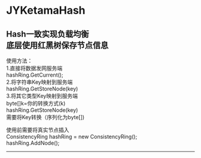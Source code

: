 # JYKetamaHash
Hash一致实现负载均衡  
底层使用红黑树保存节点信息
---------------------------------------------------------------------
使用方法：  
1.直接将数据发网服务端  
   hashRing.GetCurrent();  
2.将字符串Key映射到服务端  
   hashRing.GetStoreNode(key)  
3.将其它类型Key映射到服务端  
   byte[]k=你的转换方式(k)  
   hashRing.GetStoreNode(key)   
   需要将Key转换（序列化为byte[])
  
  使用前需要将真实节点插入  
    ConsistencyRing hashRing = new ConsistencyRing();  
    hashRing.AddNode();  

---------------------------------------------------------------------

